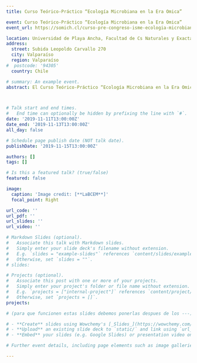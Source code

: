 ```yaml
---
title: Curso Teórico-Práctico “Ecología Microbiana en la Era Omica”

event: Curso Teórico-Práctico “Ecología Microbiana en la Era Omica”
event_url: https://somich.cl/curso-pre-congreso-isme-ecologia-microbiana-en-la-era-omica/

location: Universidad de Playa Ancha, Facultad de Cs Naturales y Exactas
address:
  street: Subida Leopoldo Carvallo 270
  city: Valparaíso
  region: Valparaíso
#  postcode: '94305'
  country: Chile

# summary: An example event.
abstract: El Curso Teórico-Práctico “Ecología Microbiana en la Era Omica” fue coorganizado con la Dr. Verónica Molina (Proyecto FONDECYT Reg. N° 1171324). El curso correspondió a una unidad de aprendizaje teórico/practico orientado a estudiantes de postgrado e investigadores postdoctorales y profesionales relacionados al área de Ecología Microbiana y Biotecnología, y tuvo como objetivo general robustecer las bases fundamentales de la ecología molecular para el estudio de comunidades microbianas en el ambiente. En particular, el curso exploró  la generación de criterios comunes para el entendimiento de cómo funcionan los microorganismos de manera individual como también como parte de las comunidades y cómo las funciones microbianas se adaptan a las funciones del ecosistema. En general, las herramientas utilizadas con mayor frecuencia en estudios de ecología microbiana incluyen caracterizaciones moleculares (secuenciación de ADN, ARN, lípidos y proteínas), mediciones fisiológicas (producción de CO2 y gases trazas, medidas de biomasa, recuentos de células) y bioinformáticas (análisis estadístico y modelado). Nuestro curso se enfocó en entender los alcances y limitaciones de algunas de estas herramientas con el objetivo de generar criterios comunes  y pensamiento crítico relativo a la selección de aproximaciones diferenciales para responder preguntas científicas, y aprender nuevas técnicas o construir nuevas herramientas cuando sea necesario. 



# Talk start and end times.
#   End time can optionally be hidden by prefixing the line with `#`.
date: '2019-11-11T13:00:00Z'
date_end: '2019-11-13T13:00:00Z'
all_day: false

# Schedule page publish date (NOT talk date).
publishDate: '2019-11-15T13:00:00Z'

authors: []
tags: []

# Is this a featured talk? (true/false)
featured: false

image:
  caption: 'Image credit: [**LaBCEM**]'
  focal_point: Right

url_code: ''
url_pdf: ''
url_slides: ''
url_video: ''

# Markdown Slides (optional).
#   Associate this talk with Markdown slides.
#   Simply enter your slide deck's filename without extension.
#   E.g. `slides = "example-slides"` references `content/slides/example-slides.md`.
#   Otherwise, set `slides = ""`.
# slides:

# Projects (optional).
#   Associate this post with one or more of your projects.
#   Simply enter your project's folder or file name without extension.
#   E.g. `projects = ["internal-project"]` references `content/project/deep-learning/index.md`.
#   Otherwise, set `projects = []`.
projects:

# (para que funcionen estas slides debemos ponerlas despues de los ---) Slides can be added in a few ways:

# - **Create** slides using Wowchemy's [_Slides_](https://wowchemy.com/docs/managing-content/#create-slides) feature and link using `slides` parameter in the front matter of the talk file
# - **Upload** an existing slide deck to `static/` and link using `url_slides` parameter in the front matter of the talk file
# - **Embed** your slides (e.g. Google Slides) or presentation video on this page using [shortcodes](https://wowchemy.com/docs/writing-markdown-latex/).

# Further event details, including page elements such as image galleries, can be added to the body of this page.

---
```


